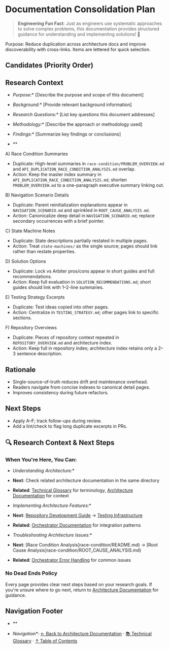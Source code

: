 # Documentation Consolidation Plan

> **Engineering Fun Fact**: Just as engineers use systematic approaches to solve complex problems, this documentation provides structured guidance for understanding and implementing solutions! 🔧

Purpose: Reduce duplication across architecture docs and improve discoverability with cross-links.
Items are lettered for quick selection.

## Candidates (Priority Order)

## Research Context

- *Purpose:** \[Describe the purpose and scope of this document]

- *Background:** \[Provide relevant background information]

- *Research Questions:** \[List key questions this document addresses]

- *Methodology:** \[Describe the approach or methodology used]

- *Findings:** \[Summarize key findings or conclusions]

- **

A) Race Condition Summaries
- Duplicate: High-level summaries in `race-condition/PROBLEM_OVERVIEW.md` and
  `API_DUPLICATION_RACE_CONDITION_ANALYSIS.md` overlap.
- Action: Keep the master index summary in `API_DUPLICATION_RACE_CONDITION_ANALYSIS.md`; shorten
  `PROBLEM_OVERVIEW.md` to a one-paragraph executive summary linking out.

B) Navigation Scenario Details
- Duplicate: Parent reinitialization explanations appear in `NAVIGATION_SCENARIO.md` and sprinkled
  in `ROOT_CAUSE_ANALYSIS.md`.
- Action: Canonicalize deep detail in `NAVIGATION_SCENARIO.md`; replace secondary occurrences with a
  brief pointer.

C) State Machine Notes
- Duplicate: State descriptions partially restated in multiple pages.
- Action: Treat `state-machines/` as the single source; pages should link rather than restate
  properties.

D) Solution Options
- Duplicate: Lock vs Arbiter pros/cons appear in short guides and full recommendations.
- Action: Keep full evaluation in `SOLUTION_RECOMMENDATIONS.md`; short guides should link with
  1–2-line summaries.

E) Testing Strategy Excerpts
- Duplicate: Test ideas copied into other pages.
- Action: Centralize in `TESTING_STRATEGY.md`; other pages link to specific sections.

F) Repository Overviews
- Duplicate: Pieces of repository context repeated in `REPOSITORY_OVERVIEW.md` and architecture
  index.
- Action: Keep full in repository index; architecture index retains only a 2–3 sentence description.

## Rationale
- Single-source-of-truth reduces drift and maintenance overhead.
- Readers navigate from concise indexes to canonical detail pages.
- Improves consistency during future refactors.

## Next Steps
- Apply A–F; track follow-ups during review.
- Add a lint/check to flag long duplicate excerpts in PRs.

## 🔍 Research Context & Next Steps

### When You're Here, You Can:

- *Understanding Architecture:**

- **Next**: Check related architecture documentation in the same directory
- **Related**: [Technical Glossary](../GLOSSARY.md) for terminology,
  [Architecture Documentation](README.md) for context

- *Implementing Architecture Features:**

- **Next**: [Repository Development Guide](repository/DEVELOPMENT_GUIDE.md) →
  [Testing Infrastructure](repository/TESTING_INFRASTRUCTURE.md)
- **Related**: [Orchestrator Documentation](../../orchestrator/README.md) for integration patterns

- *Troubleshooting Architecture Issues:**

- **Next**: \[Race Condition Analysis]race-condition/README.md) →
  \[Root Cause Analysis]race-condition/ROOT\_CAUSE\_ANALYSIS.md)
- **Related**: [Orchestrator Error Handling](../../orchestrator/ORCHESTRATOR_ERROR_HANDLING.md) for
  common issues

### No Dead Ends Policy

Every page provides clear next steps based on your research goals. If you're unsure where to go
next, return to [Architecture Documentation](README.md) for guidance.

## Navigation Footer

- **

- *Navigation**: [← Back to Architecture Documentation](README.md) ·
[📚 Technical Glossary](../GLOSSARY.md) · [↑ Table of Contents](#-research-context--next-steps)
